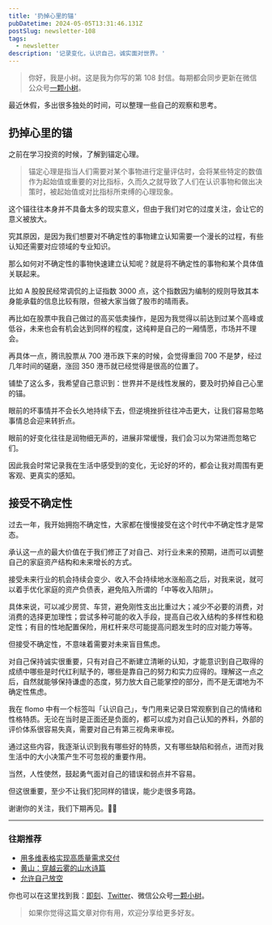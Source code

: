 ```yaml
---
title: '扔掉心里的锚'
pubDatetime: 2024-05-05T13:31:46.131Z
postSlug: newsletter-108
tags:
  - newsletter
description: '记录变化，认识自己，诚实面对世界。'
---
```


> 你好，我是小树。这是我为你写的第 108 封信。每期都会同步更新在微信公众号[一颗小树](https://weixin.sogou.com/weixin?query=a_warm_tree)。

最近休假，多出很多独处的时间，可以整理一些自己的观察和思考。

## 扔掉心里的锚

之前在学习投资的时候，了解到锚定心理。

> 锚定心理是指当人们需要对某个事物进行定量评估时，会将某些特定的数值作为起始值或重要的对比指标，久而久之就导致了人们在认识事物和做出决策时，被起始值或对比指标所束缚的心理现象。

这个锚往往本身并不具备太多的现实意义，但由于我们对它的过度关注，会让它的意义被放大。

究其原因，是因为我们想要对不确定性的事物建立认知需要一个漫长的过程，有些认知还需要对应领域的专业知识。

那么如何对不确定性的事物快速建立认知呢？就是将不确定性的事物和某个具体值关联起来。

比如 A 股股民经常调侃的上证指数 3000 点，这个指数因为编制的规则导致其本身能承载的信息比较有限，但被大家当做了股市的晴雨表。

再比如在股票中我自己做过的高买低卖操作，是因为我觉得以前达到过某个高峰或低谷，未来也会有机会达到同样的程度，这纯粹是自己的一厢情愿，市场并不理会。

再具体一点，腾讯股票从 700 港币跌下来的时候，会觉得重回 700 不是梦，经过几年时间的磋磨，涨回 350 港币就已经觉得是很高的位置了。

铺垫了这么多，我希望自己意识到：世界并不是线性发展的，要及时扔掉自己心里的锚。

眼前的坏事情并不会长久地持续下去，但逆境挫折往往冲击更大，让我们容易忽略事情总会迎来转折点。

眼前的好变化往往是润物细无声的，进展非常缓慢，我们会习以为常进而忽略它们。

因此我会时常记录我在生活中感受到的变化，无论好的坏的，都会让我对周围有更客观、更真实的感知。

## 接受不确定性

过去一年，我开始拥抱不确定性，大家都在慢慢接受在这个时代中不确定性才是常态。

承认这一点的最大价值在于我们修正了对自己、对行业未来的预期，进而可以调整自己的家庭资产结构和未来增长的方式。

接受未来行业的机会持续会变少、收入不会持续地水涨船高之后，对我来说，就可以着手优化家庭的资产负债表，避免陷入所谓的「中等收入陷阱」。

具体来说，可以减少房贷、车贷，避免刚性支出比重过大；减少不必要的消费，对消费的选择更加理性；尝试多种可能的收入手段，提高自己收入结构的多样性和稳定性；有目的性地配置保险，用杠杆来尽可能提高问题发生时的应对能力等等。

但接受不确定性，不意味着需要对未来盲目焦虑。

对自己保持诚实很重要，只有对自己不断建立清晰的认知，才能意识到自己取得的成绩中哪些是时代红利赋予的，哪些是靠自己的努力和实力应得的。理解这一点之后，自然就能够保持谦虚的态度，努力放大自己能掌控的部分，而不是无谓地为不确定性焦虑。

我在 flomo 中有一个标签叫「认识自己」，专门用来记录日常观察到自己的情绪和性格特质。无论在当时是正面还是负面的，都可以成为对自己认知的养料，外部的评价体系很容易失真，需要对自己有第三视角来审视。

通过这些内容，我逐渐认识到我有哪些好的特质，又有哪些缺陷和弱点，进而对我生活中的大小决策产生不可忽视的重要作用。

当然，人性使然，鼓起勇气面对自己的错误和弱点并不容易。

但这很重要，至少不让我们犯同样的错误，能少走很多弯路。

谢谢你的关注，我们下期再见。👋🏻

---

### 往期推荐

- [用多维表格实现高质量需求交付](https://mp.weixin.qq.com/s/_LTZOi0_Dn7mopZ4hjqQhA)
- [黄山：穿越云雾的山水诗篇](https://mp.weixin.qq.com/s/Yaf3ZqUvbYUmFkcTRK43Hw)
- [允许自己放空](https://mp.weixin.qq.com/s/R3RVsoQb59Ssl9dAu8RaJw)

你也可以在这里找到我：[即刻](https://okjk.co/3Vsn5T)、[Twitter](https://twitter.com/yeshu_in_future)、微信公众号[一颗小树](https://weixin.sogou.com/weixin?query=a_warm_tree)。

> 如果你觉得这篇文章对你有用，欢迎分享给更多好友。
